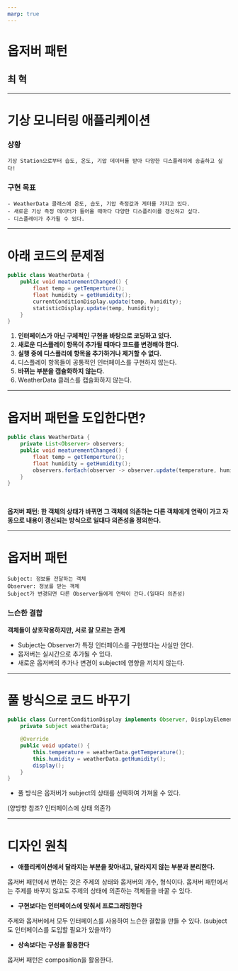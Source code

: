 ```yaml
---
marp: true
---
```


# 옵저버 패턴

## 최 혁

---

# 기상 모니터링 애플리케이션

### 상황

    기상 Station으로부터 습도, 온도, 기압 데이터를 받아 다양한 디스플레이에 송출하고 싶다!

### 구현 목표

    - WeatherData 클래스에 온도, 습도, 기압 측정값과 게터를 가지고 있다.
    - 새로운 기상 측정 데이터가 들어올 때마다 다양한 디스플리이를 갱신하고 싶다.
    - 디스플레이가 추가될 수 있다.

---

# 아래 코드의 문제점

```java
public class WeatherData {
    public void meaturementChanged() {
        float temp = getTemperture();
        float humidity = getHumidity();
        currentConditionDisplay.update(temp, humidity);
        statisticDisplay.update(temp, humidity);
    }
}
```

1. **인터페이스가 아닌 구체적인 구현을 바탕으로 코딩하고 있다.**
2. **새로운 디스플레이 항목이 추가될 때마다 코드를 변경해야 한다.**
3. **실행 중에 디스플리에 항목을 추가하거나 제거할 수 없다.**
4. 디스플레이 항목들이 공통적인 인터페이스를 구현하지 않는다.
5. **바뀌는 부분을 캡슐화하지 않는다.**
6. WeatherData 클래스를 캡술화하지 않는다.

---

# 옵저버 패턴을 도입한다면?

```java
public class WeatherData {
    private List<Observer> observers;
    public void meaturementChanged() {
        float temp = getTemperture();
        float humidity = getHumidity();
        observers.forEach(observer -> observer.update(temperature, humidity));
    }
}
```

<br>

**옵저버 패턴: 한 객체의 상태가 바뀌면 그 객체에 의존하는 다른 객체에게 연락이 가고 자동으로 내용이 갱신되는 방식으로 일대다 의존성을 정의한다.**

---

# 옵저버 패턴

    Subject: 정보를 전달하는 객체
    Observer: 정보를 받는 객체
    Subject가 변경되면 다른 Observer들에게 연락이 간다.(일대다 의존성)

### 느슨한 결합

**객체들이 상호작용하지만, 서로 잘 모르는 관계**

- Subject는 Observer가 특정 인터페이스를 구현했다는 사실만 안다.
- 옵저버는 실시간으로 추가될 수 있다.
- 새로운 옵저버의 추가나 변경이 subject에 영향을 끼치지 않는다.

---

# 풀 방식으로 코드 바꾸기

```java
public class CurrentConditionDisplay implements Observer, DisplayElement {
    private Subject weatherData;

    @Override
    public void update() {
        this.temperature = weatherData.getTemperature();
        this.humidity = weatherData.getHumidity();
        display();
    }
}
```

- 풀 방식은 옵저버가 subject의 상태를 선택하여 가져올 수 있다.

(양방향 참조? 인터페이스에 상태 의존?)

---

# 디자인 원칙

- **애플리케이션에서 달라지는 부분을 찾아내고, 달라지지 않는 부분과 분리한다.**

옵저버 패턴에서 변하는 것은 주제의 상태와 옵저버의 개수, 형식이다. 옵저버 패턴에서는 주제를 바꾸지 않고도 주제의 상태에 의존하는 객체들을 바꿀 수 있다.

- **구현보다는 인터페이스에 맞춰서 프로그래밍한다**

주제와 옵저버에서 모두 인터페이스를 사용하여 느슨한 결합을 만들 수 있다.
(subject도 인터페이스를 도입할 필요가 있을까?)

- **상속보다는 구성을 활용한다**

옵저버 패턴은 composition을 활용한다.
